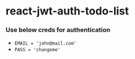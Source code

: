 # react-jwt-auth-todo-list

### Use below creds for authentication

- `EMAIL = 'john@mail.com'`
- `PASS = 'changeme'`
